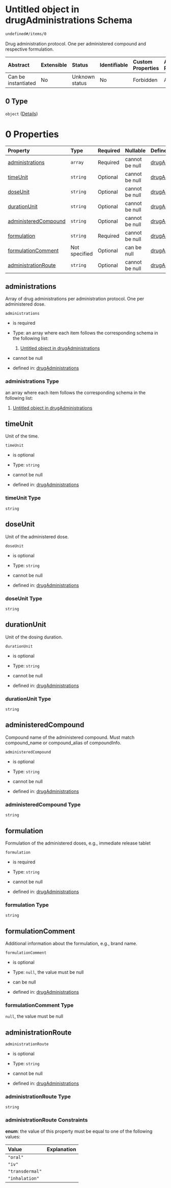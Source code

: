 # Untitled object in drugAdministrations Schema

```txt
undefined#/items/0
```

Drug administration protocol. One per administered compound and respective formulation.

| Abstract            | Extensible | Status         | Identifiable | Custom Properties | Additional Properties | Access Restrictions | Defined In                                                                                                             |
| :------------------ | :--------- | :------------- | :----------- | :---------------- | :-------------------- | :------------------ | :--------------------------------------------------------------------------------------------------------------------- |
| Can be instantiated | No         | Unknown status | No           | Forbidden         | Allowed               | none                | [drug\_administration\_protocol.schema.json\*](../out/drug_administration_protocol.schema.json "open original schema") |

## 0 Type

`object` ([Details](drug_administration_protocol-items-0.md))

# 0 Properties

| Property                                      | Type          | Required | Nullable       | Defined by                                                                                                                                          |
| :-------------------------------------------- | :------------ | :------- | :------------- | :-------------------------------------------------------------------------------------------------------------------------------------------------- |
| [administrations](#administrations)           | `array`       | Required | cannot be null | [drugAdministrations](drug_administration_protocol-items-0-properties-administrations.md "undefined#/items/0/properties/administrations")           |
| [timeUnit](#timeunit)                         | `string`      | Optional | cannot be null | [drugAdministrations](drug_administration_protocol-items-0-properties-timeunit.md "undefined#/items/0/properties/timeUnit")                         |
| [doseUnit](#doseunit)                         | `string`      | Optional | cannot be null | [drugAdministrations](drug_administration_protocol-items-0-properties-doseunit.md "undefined#/items/0/properties/doseUnit")                         |
| [durationUnit](#durationunit)                 | `string`      | Optional | cannot be null | [drugAdministrations](drug_administration_protocol-items-0-properties-durationunit.md "undefined#/items/0/properties/durationUnit")                 |
| [administeredCompound](#administeredcompound) | `string`      | Optional | cannot be null | [drugAdministrations](drug_administration_protocol-items-0-properties-administeredcompound.md "undefined#/items/0/properties/administeredCompound") |
| [formulation](#formulation)                   | `string`      | Required | cannot be null | [drugAdministrations](drug_administration_protocol-items-0-properties-formulation.md "undefined#/items/0/properties/formulation")                   |
| [formulationComment](#formulationcomment)     | Not specified | Optional | can be null    | [drugAdministrations](drug_administration_protocol-items-0-properties-formulationcomment.md "undefined#/items/0/properties/formulationComment")     |
| [administrationRoute](#administrationroute)   | `string`      | Optional | cannot be null | [drugAdministrations](drug_administration_protocol-items-0-properties-administrationroute.md "undefined#/items/0/properties/administrationRoute")   |

## administrations

Array of drug administrations per administration protocol. One per administered dose.

`administrations`

*   is required

*   Type: an array where each item follows the corresponding schema in the following list:

    1.  [Untitled object in drugAdministrations](drug_administration_protocol-items-0-properties-administrations-items-0.md "check type definition")

*   cannot be null

*   defined in: [drugAdministrations](drug_administration_protocol-items-0-properties-administrations.md "undefined#/items/0/properties/administrations")

### administrations Type

an array where each item follows the corresponding schema in the following list:

1.  [Untitled object in drugAdministrations](drug_administration_protocol-items-0-properties-administrations-items-0.md "check type definition")

## timeUnit

Unit of the time.

`timeUnit`

*   is optional

*   Type: `string`

*   cannot be null

*   defined in: [drugAdministrations](drug_administration_protocol-items-0-properties-timeunit.md "undefined#/items/0/properties/timeUnit")

### timeUnit Type

`string`

## doseUnit

Unit of the administered dose.

`doseUnit`

*   is optional

*   Type: `string`

*   cannot be null

*   defined in: [drugAdministrations](drug_administration_protocol-items-0-properties-doseunit.md "undefined#/items/0/properties/doseUnit")

### doseUnit Type

`string`

## durationUnit

Unit of the dosing duration.

`durationUnit`

*   is optional

*   Type: `string`

*   cannot be null

*   defined in: [drugAdministrations](drug_administration_protocol-items-0-properties-durationunit.md "undefined#/items/0/properties/durationUnit")

### durationUnit Type

`string`

## administeredCompound

Compound name of the administered compound. Must match compound\_name or compound\_alias of compoundInfo.

`administeredCompound`

*   is optional

*   Type: `string`

*   cannot be null

*   defined in: [drugAdministrations](drug_administration_protocol-items-0-properties-administeredcompound.md "undefined#/items/0/properties/administeredCompound")

### administeredCompound Type

`string`

## formulation

Formulation of the administered doses, e.g., immediate release tablet

`formulation`

*   is required

*   Type: `string`

*   cannot be null

*   defined in: [drugAdministrations](drug_administration_protocol-items-0-properties-formulation.md "undefined#/items/0/properties/formulation")

### formulation Type

`string`

## formulationComment

Additional information about the formulation, e.g., brand name.

`formulationComment`

*   is optional

*   Type: `null`, the value must be null

*   can be null

*   defined in: [drugAdministrations](drug_administration_protocol-items-0-properties-formulationcomment.md "undefined#/items/0/properties/formulationComment")

### formulationComment Type

`null`, the value must be null

## administrationRoute



`administrationRoute`

*   is optional

*   Type: `string`

*   cannot be null

*   defined in: [drugAdministrations](drug_administration_protocol-items-0-properties-administrationroute.md "undefined#/items/0/properties/administrationRoute")

### administrationRoute Type

`string`

### administrationRoute Constraints

**enum**: the value of this property must be equal to one of the following values:

| Value           | Explanation |
| :-------------- | :---------- |
| `"oral"`        |             |
| `"iv"`          |             |
| `"transdermal"` |             |
| `"inhalation"`  |             |
